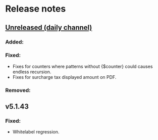 # Release notes

## [Unreleased (daily channel)](https://github.com/invoiceninja/invoiceninja/tree/v5-develop)

### Added:

### Fixed:
- Fixes for counters where patterns without {$counter} could causes endless recursion.
- Fixes for surcharge tax displayed amount on PDF.

### Removed:

## v5.1.43

### Fixed:
- Whitelabel regression.